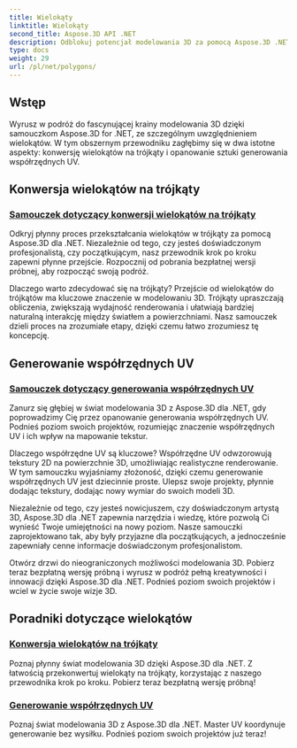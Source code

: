 ```yaml
---
title: Wielokąty
linktitle: Wielokąty
second_title: Aspose.3D API .NET
description: Odblokuj potencjał modelowania 3D za pomocą Aspose.3D .NET. Naucz się konwertować wielokąty na trójkąty i opanuj generowanie współrzędnych UV w celu zwiększenia wysokości projektu.
type: docs
weight: 29
url: /pl/net/polygons/
---
```


## Wstęp

Wyrusz w podróż do fascynującej krainy modelowania 3D dzięki samouczkom Aspose.3D for .NET, ze szczególnym uwzględnieniem wielokątów. W tym obszernym przewodniku zagłębimy się w dwa istotne aspekty: konwersję wielokątów na trójkąty i opanowanie sztuki generowania współrzędnych UV.

## Konwersja wielokątów na trójkąty
### [Samouczek dotyczący konwersji wielokątów na trójkąty](./convert-polygons-to-triangles/)

Odkryj płynny proces przekształcania wielokątów w trójkąty za pomocą Aspose.3D dla .NET. Niezależnie od tego, czy jesteś doświadczonym profesjonalistą, czy początkującym, nasz przewodnik krok po kroku zapewni płynne przejście. Rozpocznij od pobrania bezpłatnej wersji próbnej, aby rozpocząć swoją podróż.

Dlaczego warto zdecydować się na trójkąty? Przejście od wielokątów do trójkątów ma kluczowe znaczenie w modelowaniu 3D. Trójkąty upraszczają obliczenia, zwiększają wydajność renderowania i ułatwiają bardziej naturalną interakcję między światłem a powierzchniami. Nasz samouczek dzieli proces na zrozumiałe etapy, dzięki czemu łatwo zrozumiesz tę koncepcję.

## Generowanie współrzędnych UV
### [Samouczek dotyczący generowania współrzędnych UV](./generate-uv-coordinates/)

Zanurz się głębiej w świat modelowania 3D z Aspose.3D dla .NET, gdy poprowadzimy Cię przez opanowanie generowania współrzędnych UV. Podnieś poziom swoich projektów, rozumiejąc znaczenie współrzędnych UV i ich wpływ na mapowanie tekstur.

Dlaczego współrzędne UV są kluczowe? Współrzędne UV odwzorowują tekstury 2D na powierzchnie 3D, umożliwiając realistyczne renderowanie. W tym samouczku wyjaśniamy złożoność, dzięki czemu generowanie współrzędnych UV jest dziecinnie proste. Ulepsz swoje projekty, płynnie dodając tekstury, dodając nowy wymiar do swoich modeli 3D.

Niezależnie od tego, czy jesteś nowicjuszem, czy doświadczonym artystą 3D, Aspose.3D dla .NET zapewnia narzędzia i wiedzę, które pozwolą Ci wynieść Twoje umiejętności na nowy poziom. Nasze samouczki zaprojektowano tak, aby były przyjazne dla początkujących, a jednocześnie zapewniały cenne informacje doświadczonym profesjonalistom.

Otwórz drzwi do nieograniczonych możliwości modelowania 3D. Pobierz teraz bezpłatną wersję próbną i wyrusz w podróż pełną kreatywności i innowacji dzięki Aspose.3D dla .NET. Podnieś poziom swoich projektów i wciel w życie swoje wizje 3D.
## Poradniki dotyczące wielokątów
### [Konwersja wielokątów na trójkąty](./convert-polygons-to-triangles/)
Poznaj płynny świat modelowania 3D dzięki Aspose.3D dla .NET. Z łatwością przekonwertuj wielokąty na trójkąty, korzystając z naszego przewodnika krok po kroku. Pobierz teraz bezpłatną wersję próbną!
### [Generowanie współrzędnych UV](./generate-uv-coordinates/)
Poznaj świat modelowania 3D z Aspose.3D dla .NET. Master UV koordynuje generowanie bez wysiłku. Podnieś poziom swoich projektów już teraz!
